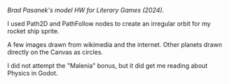 *Brad Pasanek's model HW for Literary Games (2024).*

I used Path2D and PathFollow nodes to create an irregular orbit for my rocket ship sprite. 

A few images drawn from wikimedia and the internet. Other planets drawn directly on the Canvas as circles. 

I did not attempt the "Malenia" bonus, but it did get me reading about Physics in Godot. 
